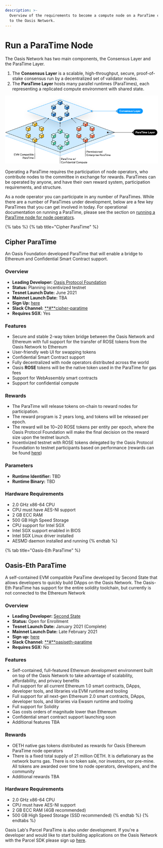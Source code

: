 ```yaml
---
description: >-
  Overview of the requirements to become a compute node on a ParaTime connected
  to the Oasis Network.
---
```


# Run a ParaTime Node

The Oasis Network has two main components, the Consensus Layer and the ParaTime Layer.

1. The **Consensus Layer** is a scalable, high-throughput, secure, proof-of-stake consensus run by a decentralized set of validator nodes.
2. The **ParaTime Layer** hosts many parallel runtimes \(ParaTimes\), each representing a replicated compute environment with shared state.

![](../.gitbook/assets/image%20%281%29%20%282%29%20%281%29.png)

  
Operating a ParaTime requires the participation of node operators, who contribute nodes to the committee in exchange for rewards. ParaTimes can be operated by anyone, and have their own reward system, participation requirements, and structure.

As a node operator you can participate in any number of ParaTimes. While there are a number of ParaTimes under development, below are a few key ParaTimes that you can get involved in today. For operational documentation on running a ParaTime, please see the section on [running a ParaTime node for node operators](../run-a-node/set-up-your-node/run-a-paratime-node.md).

{% tabs %}
{% tab title="Cipher ParaTime" %}
## Cipher ParaTime

An Oasis Foundation developed ParaTime that will enable a bridge to Ethereum and Confidential Smart Contract support.

### Overview 

* **Leading Developer:** [Oasis Protocol Foundation](http://oasisprotocol.org/)
* **Status:** Planning incentivized testnet 
* **Tesnet Launch Date:** June 2021
* **Mainnet Launch Date:** TBA
* **Sign Up:** [here](https://oasisfoundation.typeform.com/to/I3wQ1CFJ)
* **Slack Channel:** [**\#**cipher-paratime](www.oasisprotocol.org/slack)
* **Requires SGX**: Yes

### Features

* Secure and stable 2-way token bridge between the Oasis Network and Ethereum with full support for the transfer of ROSE tokens from the Oasis Network to Ethereum 
* User-friendly web UI for swapping tokens
* Confidential Smart Contract support
* Fully decentralized with node operators distributed across the world
* Oasis **ROSE** tokens will be the native token used in the ParaTime for gas fees
* Support for WebAssembly smart contracts
* Support for confidential compute

### Rewards

* The ParaTime will release tokens on-chain to reward nodes for participation.
* The reward program is 2 years long, and tokens will be released per epoch.
* The reward will be 10~20 ROSE tokens per entity per epoch, where the Oasis Protocol Foundation will make the final decision on the reward size upon the testnet launch.
* Incentivized testnet with ROSE tokens delegated by the Oasis Protocol Foundation to testnet participants based on performance \(rewards can be found [here](https://oasis-foundation.medium.com/oasis-cipher-paratime-c9f40ae64946)\)

### Parameters

* **Runtime Identifier:** TBD
* **Runtime Binary:** TBD

### Hardware Requirements

* 2.0 GHz x86-64 CPU
* CPU must have AES-NI support
* 2 GB ECC RAM
* 500 GB High Speed Storage
* CPU support for Intel SGX
* Intel SGX support enabled in BIOS
* Intel SGX Linux driver installed
* AESMD daemon installed and running
{% endtab %}

{% tab title="Oasis-Eth ParaTime" %}
## Oasis-Eth ParaTime

A self-contained EVM compatible ParaTime developed by Second State that allows developers to quickly build DApps on the Oasis Network. The Oasis-Eth ParaTime has support for the entire solidity toolchain, but currently is not connected to the Ethereum Network

### Overview 

* **Leading Developer:** [Second State](http://oasiseth.org/)
* **Status:** Open for Enrollment
* **Tesnet Launch Date:** January 2021 \(Complete\)
* **Mainnet Launch Date:** Late February 2021
* **Sign up:** [here](https://github.com/second-state/oasis-ssvm-runtime/wiki/Deploy-OasisEth-Paratime-Beta-on-the-oasis-mainnet)
* **Slack Channel:** [**\#**oasiseth-paratime](https://join.slack.com/t/oasiscommunity/shared_invite/enQtNjQ5MTA3NTgyOTkzLWIxNTg1ZWZmOTIwNmQ2MTg1YmU0MzgyMzk3OWM2ZWQ4NTQ0ZDJkNTBmMTdlM2JhODllYjg5YmJkODc2NzgwNTg)
* **Requires SGX:** No

### Features

* Self-contained, full-featured Ethereum development environment built on top of the Oasis Network to take advantage of scalability, affordability, and privacy benefits
* Full support for all current Ethereum 1.0 smart contracts, DApps, developer tools, and libraries via EVM runtime and tooling
* Full support for all next-gen Ethereum 2.0 smart contracts, DApps, developer tools, and libraries via Ewasm runtime and tooling
* Full support for Solidity
* Gas costs orders of magnitude lower than Ethereum
* Confidential smart contract support launching soon
* Additional features TBA

### Rewards

* OETH native gas tokens distributed as rewards for Oasis Ethereum ParaTime node operators
* There is a fixed total supply of 21 million OETH. It is deflationary as the network burns gas. There is no token sale, nor investors, nor pre-mine. All tokens are awarded over time to node operators, developers, and the community
* Additional rewards TBA

### Hardware Requirements

* 2.0 GHz x86-64 CPU
* CPU must have AES-NI support
* 2 GB ECC RAM \(4GB recommended\)
* 500 GB High Speed Storage \(SSD recommended\)
{% endtab %}
{% endtabs %}

Oasis Lab's Parcel ParaTime is also under development. If you're a developer and would like to start building applications on the Oasis Network with the Parcel SDK please sign up [here](https://www.oasislabs.com/parcelsdk).

